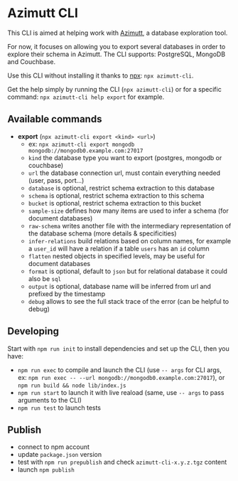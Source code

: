 # Azimutt CLI

This CLI is aimed at helping work with [Azimutt](https://azimutt.app), a database exploration tool.

For now, it focuses on allowing you to export several databases in order to explore their schema in Azimutt.
The CLI supports: PostgreSQL, MongoDB and Couchbase.

Use this CLI without installing it thanks to [npx](https://www.npmjs.com/package/npx): `npx azimutt-cli`.

Get the help simply by running the CLI (`npx azimutt-cli`) or for a specific command: `npx azimutt-cli help export` for example.

## Available commands

- **export** (`npx azimutt-cli export <kind> <url>`)
  - ex: `npx azimutt-cli export mongodb mongodb://mongodb0.example.com:27017`
  - `kind` the database type you want to export (postgres, mongodb or couchbase)
  - `url` the database connection url, must contain everything needed (user, pass, port...)
  - `database` is optional, restrict schema extraction to this database
  - `schema` is optional, restrict schema extraction to this schema
  - `bucket` is optional, restrict schema extraction to this bucket
  - `sample-size` defines how many items are used to infer a schema (for document databases)
  - `raw-schema` writes another file with the intermediary representation of the database schema (more details & specificities)
  - `infer-relations` build relations based on column names, for example a `user_id` will have a relation if a table `users` has an `id` column
  - `flatten` nested objects in specified levels, may be useful for document databases
  - `format` is optional, default to `json` but for relational database it could also be `sql`
  - `output` is optional, database name will be inferred from url and prefixed by the timestamp
  - `debug` allows to see the full stack trace of the error (can be helpful to debug)

## Developing

Start with `npm run init` to install dependencies and set up the CLI, then you have:

- `npm run exec` to compile and launch the CLI (use `-- args` for CLI args, ex: `npm run exec -- --url mongodb://mongodb0.example.com:27017`), or `npm run build && node lib/index.js`
- `npm run start` to launch it with live reaload (same, use `-- args` to pass arguments to the CLI)
- `npm run test` to launch tests

## Publish

- connect to npm account
- update `package.json` version
- test with `npm run prepublish` and check `azimutt-cli-x.y.z.tgz` content
- launch `npm publish`
